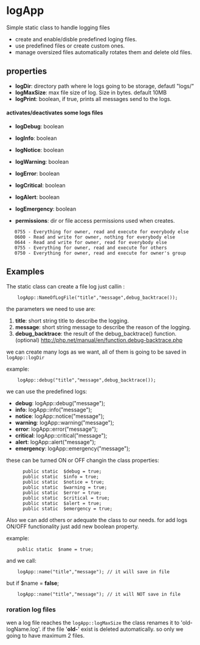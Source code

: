 # logApp

Simple static class to handle logging files

* create and enable/disble predefined loging files.
* use predefined files or create custom ones.
* manage oversized files automatically rotates them and delete old files.

## properties

 - **logDir**: directory path where le logs going to be storage, defautl "logs/"
 - **logMaxSize**: max file size of log. Size in bytes. default 10MB
 - **logPrint**: boolean, if true, prints all messages send to the logs.

#### activates/deactivates  some logs files

 - **logDebug**: boolean
 - **logInfo**: boolean
 - **logNotice**: boolean
 - **logWarning**: boolean
 - **logError**: boolean
 - **logCritical**: boolean
 - **logAlert**: boolean
 - **logEmergency**: boolean

 - **permissions**: dir or file access permissions used when creates.
 ```
    0755 - Everything for owner, read and execute for everybody else
    0600 - Read and write for owner, nothing for everybody else
    0644 - Read and write for owner, read for everybody else
    0755 - Everything for owner, read and execute for others
    0750 - Everything for owner, read and execute for owner's group
```
## Examples
The static class can create a file log just callin :
```
    logApp::NameOfLogFile("title","message",debug_backtrace());
```
the parameters we need to use are:

1. **title**: short string title to describe the logging.
2. **message**: short string message to describe the reason of the logging.
3. **debug_backtrace**: the result of the debug_backtrace() function. (optional) http://php.net/manual/en/function.debug-backtrace.php

we can create many logs as we want, all of them is going to be saved in `logApp::logDir`

example:
```
    logApp::debug("title","message",debug_backtrace());
```
we can use the predefined logs:

- **debug**: logApp::debug("message");
- **info**: logApp::info("message");
- **notice**: logApp::notice("message");
- **warning**: logApp::warning("message");
- **error**: logApp::error("message");
- **critical**: logApp::critical("message");
- **alert**: logApp::alert("message");
- **emergency**: logApp::emergency("message");

these can be turned ON or OFF changin the class properties:
```
      public static  $debug = true;
      public static  $info = true;
      public static  $notice = true;
      public static  $warning = true;
      public static  $error = true;
      public static  $critical = true;
      public static  $alert = true;
      public static  $emergency = true;
```
Also we can add others or adequate the class to our needs.
for add logs ON/OFF functionality just add new boolean property.

example:
```
    public static  $name = true;
```
and we call:
```
    logApp::name("title","message"); // it will save in file
```
but if  $name = **false**;
```
    logApp::name("title","message"); // it will NOT save in file
```

### roration log files

wen a log file reaches the `logApp::logMaxSize` the class renames it to 'old-logName.log'.
if the file '**old-**' exist is deleted automatically. so only we going to have maximum 2 files.
